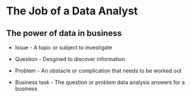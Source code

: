 # The Job of a Data Analyst

## The power of data in business

* Issue - A topic or subject to investigate

* Question - Desgined to discover information

* Problem - An obstacle or complication that needs to be worked out

* Business task - The question or problem data analysis answers for a business
